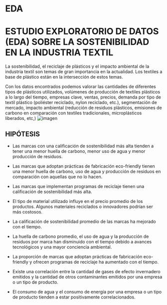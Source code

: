 # EDA
# **ESTUDIO EXPLORATORIO DE DATOS (EDA) SOBRE LA SOSTENIBILIDAD EN LA INDUSTRIA TEXTIL**
La sostenibilidad, el reciclaje de plásticos y el impacto ambiental de la industria textil son temas de gran importancia en la actualidad. Los textiles a base de plástico están en la intersección de estos temas.

Con los datos encontrados podemos valorar las cantidades de diferentes tipos de plásticos utilizados, volúmenes de producción de textiles plásticos a lo largo del tiempo, empresas clave, ventas, precios, demanda por tipo de textil plástico (poliéster reciclado, nylon reciclado, etc.), segmentación de mercado, impacto ambiental (reducción de residuos plásticos, emisiones de carbono en comparación con textiles tradicionales, microplásticos liberados, etc,)
![imagen](https://www.datacolor.com/wp-content/uploads/2021/07/shutterstock_1474085432-900x500.jpg)
## **HIPÓTESIS**

* Las marcas con una calificación de sostenibilidad más alta tienden a tener una menor huella de carbono, 
menor uso de agua y menor producción de residuos.

* Las marcas que adoptan prácticas de fabricación eco-friendly tienen una menor huella de carbono, 
uso de agua y producción de residuos en comparación con aquellas que no lo hacen.

* Las marcas que implementan programas de reciclaje tienen una calificación de sostenibilidad más alta.

* El tipo de material utilizado influye en el precio promedio de los productos. Algunos materiales 
reciclados o innovadores podrían ser más costosos.

* La calificación de sostenibilidad promedio de las marcas ha mejorado con el tiempo.

* La huella de carbono promedio, el uso de agua y la producción de residuos por marca han disminuido con el 
tiempo debido a avances tecnológicos y una mayor conciencia ambiental.

* La proporción de marcas que adoptan prácticas de fabricación eco-friendly y ofrecen programas de reciclaje 
ha aumentado con el tiempo.

* Existe una correlación entre la cantidad de gases de efecto invernadero emitidos y la cantidad de otros 
contaminantes emitidos por una empresa o un tipo de producto.

* El consumo de agua y el consumo de energía por una empresa o un tipo de producto tienden a estar 
positivamente correlacionados.

